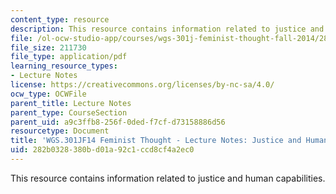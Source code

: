 ```yaml
---
content_type: resource
description: This resource contains information related to justice and human capabilities.
file: /ol-ocw-studio-app/courses/wgs-301j-feminist-thought-fall-2014/282b0328380bd01a92c1ccd8cf4a2ec0_MITWGS_301JF14_Sess10.pdf
file_size: 211730
file_type: application/pdf
learning_resource_types:
- Lecture Notes
license: https://creativecommons.org/licenses/by-nc-sa/4.0/
ocw_type: OCWFile
parent_title: Lecture Notes
parent_type: CourseSection
parent_uid: a9c3ffb8-256f-0ded-f7cf-d73158886d56
resourcetype: Document
title: 'WGS.301JF14 Feminist Thought - Lecture Notes: Justice and Human Capabilities'
uid: 282b0328-380b-d01a-92c1-ccd8cf4a2ec0
---
```

This resource contains information related to justice and human capabilities.